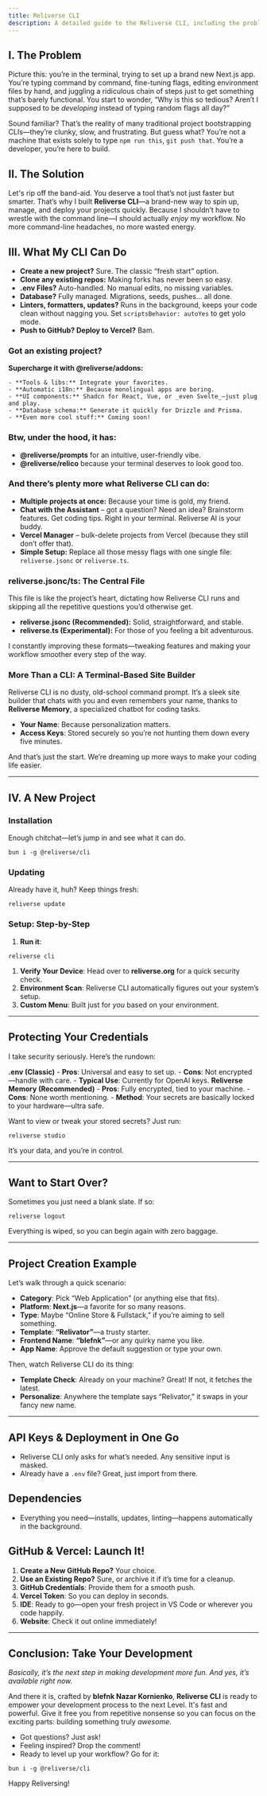 ```yaml
---
title: Reliverse CLI
description: A detailed guide to the Reliverse CLI, including the problem it solves, the solution it provides, and what it can do.
---
```


## **I. The Problem**

Picture this: you’re in the terminal, trying to set up a brand new Next.js app. You’re typing command by command, fine-tuning flags, editing environment files by hand, and juggling a ridiculous chain of steps just to get something that’s barely functional. You start to wonder, “Why is this so tedious? Aren’t I supposed to be _developing_ instead of typing random flags all day?”

Sound familiar? That’s the reality of many traditional project bootstrapping CLIs—they’re clunky, slow, and frustrating. But guess what? You’re not a machine that exists solely to type `npm run this`, `git push that`. You’re a developer, you’re here to build.

## **II. The Solution**

Let's rip off the band-aid. You deserve a tool that’s not just faster but smarter.
That’s why I built **Reliverse CLI**—a brand-new way to spin up, manage, and deploy your projects quickly. Because I shouldn’t have to wrestle with the command line—I should actually _enjoy_ my workflow. No more command-line headaches, no more wasted energy.

## **III. What My CLI Can Do**

- **Create a new project?** Sure. The classic “fresh start” option.
- **Clone any existing repos:** Making forks has never been so easy.
- **.env Files?** Auto-handled. No manual edits, no missing variables.
- **Database?** Fully managed. Migrations, seeds, pushes... all done.
- **Linters, formatters, updates?** Runs in the background, keeps your code clean without nagging you. Set `scriptsBehavior: autoYes` to get yolo mode.
- **Push to GitHub? Deploy to Vercel?** Bam.

### **Got an existing project?**

**Supercharge it with @reliverse/addons:**

    - **Tools & libs:** Integrate your favorites.
    - **Automatic i18n:** Because monolingual apps are boring.
    - **UI components:** Shadcn for React, Vue, or _even Svelte_—just plug and play.
    - **Database schema:** Generate it quickly for Drizzle and Prisma.
    - **Even more cool stuff:** Coming soon!

### **Btw, under the hood, it has:**

- **@reliverse/prompts** for an intuitive, user-friendly vibe.
- **@reliverse/relico** because your terminal deserves to look good too.

### **And there’s plenty more what Reliverse CLI can do:**

- **Multiple projects at once:** Because your time is gold, my friend.
- **Chat with the Assistant** – got a question? Need an idea? Brainstorm features. Get coding tips. Right in your terminal. Reliverse AI is your buddy.
- **Vercel Manager** – bulk-delete projects from Vercel (because they still don’t offer that).
- **Simple Setup:** Replace all those messy flags with one single file: `reliverse.jsonc` or `reliverse.ts`.

### **reliverse.jsonc/ts: The Central File**

This file is like the project’s heart, dictating how Reliverse CLI runs and skipping all the repetitive questions you’d otherwise get.

- **reliverse.jsonc (Recommended):** Solid, straightforward, and stable.
- **reliverse.ts (Experimental):** For those of you feeling a bit adventurous.

I constantly improving these formats—tweaking features and making your workflow smoother every step of the way.

### **More Than a CLI: A Terminal-Based Site Builder**

Reliverse CLI is no dusty, old-school command prompt. It’s a sleek site builder that chats with you and even remembers your name, thanks to **Reliverse Memory**, a specialized chatbot for coding tasks.

- **Your Name**: Because personalization matters.
- **Access Keys**: Stored securely so you’re not hunting them down every five minutes.

And that’s just the start. We’re dreaming up more ways to make your coding life easier.

---

## **IV. A New Project**

### **Installation**

Enough chitchat—let’s jump in and see what it can do.

`bun i -g @reliverse/cli`

### **Updating**

Already have it, huh? Keep things fresh:

`reliverse update`

### **Setup: Step-by-Step**

1. **Run it**:

`reliverse cli`

1. **Verify Your Device**: Head over to **reliverse.org** for a quick security check.
2. **Environment Scan**: Reliverse CLI automatically figures out your system’s setup.
3. **Custom Menu**: Built just for _you_ based on your environment.

---

## **Protecting Your Credentials**

I take security seriously. Here’s the rundown:

**.env (Classic)**
    - **Pros**: Universal and easy to set up.
    - **Cons**: Not encrypted—handle with care.
    - **Typical Use**: Currently for OpenAI keys.
**Reliverse Memory (Recommended)**
    - **Pros**: Fully encrypted, tied to your machine.
    - **Cons**: None worth mentioning.
    - **Method**: Your secrets are basically locked to your hardware—ultra safe.

Want to view or tweak your stored secrets? Just run:

`reliverse studio`

It’s your data, and you’re in control.

---

## **Want to Start Over?**

Sometimes you just need a blank slate. If so:

`reliverse logout`

Everything is wiped, so you can begin again with zero baggage.

---

## **Project Creation Example**

Let’s walk through a quick scenario:

- **Category**: Pick “Web Application” (or anything else that fits).
- **Platform**: **Next.js**—a favorite for so many reasons.
- **Type**: Maybe “Online Store & Fullstack,” if you’re aiming to sell something.
- **Template**: **“Relivator”**—a trusty starter.
- **Frontend Name**: **“blefnk”**—or any quirky name you like.
- **App Name**: Approve the default suggestion or type your own.

Then, watch Reliverse CLI do its thing:

- **Template Check**: Already on your machine? Great! If not, it fetches the latest.
- **Personalize**: Anywhere the template says “Relivator,” it swaps in your fancy new name.

---

## **API Keys & Deployment in One Go**

- Reliverse CLI only asks for what’s needed. Any sensitive input is masked.
- Already have a `.env` file? Great, just import from there.

## **Dependencies**

- Everything you need—installs, updates, linting—happens automatically in the background.

## **GitHub & Vercel: Launch It!**

1. **Create a New GitHub Repo?** Your choice.
2. **Use an Existing Repo?** Sure, or archive it if it’s time for a cleanup.
3. **GitHub Credentials**: Provide them for a smooth push.
4. **Vercel Token**: So you can deploy in seconds.
5. **IDE**: Ready to go—open your fresh project in VS Code or wherever you code happily.
6. **Website**: Check it out online immediately!

---

## **Conclusion: Take Your Development**

_Basically, it’s the next step in making development more fun. And yes, it’s available right now._

And there it is, crafted by **blefnk Nazar Kornienko**, **Reliverse CLI** is ready to empower your development process to the next Level. It's fast and powerful. Give it free you from repetitive nonsense so you can focus on the exciting parts: building something truly _awesome_.

- Got questions? Just ask!
- Feeling inspired? Drop the comment!
- Ready to level up your workflow? Go for it:

`bun i -g @reliverse/cli`

Happy Reliversing!
